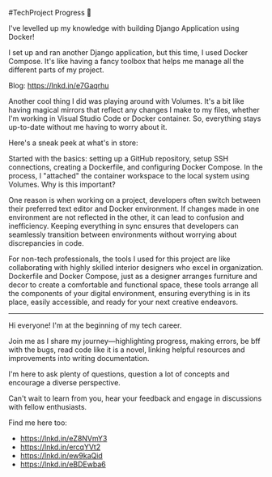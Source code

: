 #TechProject Progress 🚀 

I've levelled up my knowledge with building Django Application using Docker!

I set up and ran another Django application, but this time, I used Docker Compose. It's like having a fancy toolbox that helps me manage all the different parts of my project.

Blog: https://lnkd.in/e7Gaqrhu

Another cool thing I did was playing around with Volumes. It's a bit like having magical mirrors that reflect any changes I make to my files, whether I'm working in Visual Studio Code or Docker container. So, everything stays up-to-date without me having to worry about it.

Here's a sneak peek at what's in store:

Started with the basics: setting up a GitHub repository, setup SSH connections, creating a Dockerfile, and configuring Docker Compose. In the process, I "attached" the container workspace to the local system using Volumes. Why is this important? 

One reason is when working on a project, developers often switch between their preferred text editor and Docker environment. If changes made in one environment are not reflected in the other, it can lead to confusion and inefficiency. Keeping everything in sync ensures that developers can seamlessly transition between environments without worrying about discrepancies in code.

For non-tech professionals, the tools I used for this project are like collaborating with highly skilled interior designers who excel in organization. Dockerfile and Docker Compose, just as a designer arranges furniture and decor to create a comfortable and functional space, these tools arrange all the components of your digital environment, ensuring everything is in its place, easily accessible, and ready for your next creative endeavors.


-------
Hi everyone! I'm at the beginning of my tech career.

Join me as I share my journey—highlighting progress, making errors, be bff with the bugs, read code like it is a novel, linking helpful resources and improvements into writing documentation.

I'm here to ask plenty of questions, question a lot of concepts and encourage a diverse perspective.

Can't wait to learn from you, hear your feedback and engage in discussions with fellow enthusiasts.

Find me here too:
- https://lnkd.in/eZ8NVmY3
- https://lnkd.in/ercqYVt2
- https://lnkd.in/ew9kaQid
- https://lnkd.in/eBDEwba6
